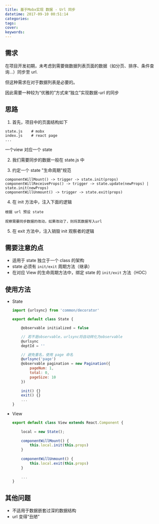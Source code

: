```yaml
---
title: 基于Mobx实现 数据 - Url 同步
datetime: 2017-09-10 00:51:14
categories:
tags:
cover:
keywords:
---
```



## 需求

在项目开发初期，未考虑到需要做数据列表页面的数据（如分页、排序、条件查询...）同步至 url.

但这种需求在对于数据列表是必要的。

因此需要一种较为“优雅的”方式来“独立”实现数据-url 的同步

## 思路

1. 首先，项目中的页面结构如下
```
state.js    # mobx 
index.js    # react page
...
```
一个view 对应一个 state

2. 我们需要同步的数据一般在 state.js 中

3. 约定一个 state "生命周期"规范
```
componentWillMount() -> trigger -> state.init(props)
componentWillReceiveProps() -> trigger -> state.update(newProps) | state.init(newProps)
componentWillUnmount() -> trigger -> state.exit(props)
```

4. 在 init 方法中，注入下面的逻辑
```
根据 url 预设 state

观察需要同步数据的改动，如果改动了，则将其数据写入url
```

5. 在 exit 方法中，注入销毁 init 观察者的逻辑

## 需要注意的点

- 适用于 state 独立于一个 class 的架构
- state 必须有 `init/exit` 周期方法（继承）
- 在对应 View 的生命周期方法中，绑定 state 的 `init/exit` 方法（HOC）

## 使用方法

- State
    ```js
    import {urlsync} from 'common/decorator'
    
    export default class State {
    
        @observable initialized = false
    
        // 若不是observable，urlsync将自动转化为observable
        @urlsync
        deptId = ''
    
        // 避免重名，使用 page 命名
        @urlsync('page')
        @observable pagination = new Pagination({
            pageNum: 1,
            total: 0,
            pageSize: 10
        })
        
        init() {}
        exit() {}
        ...
    }
    ```

- View
    ```js
    export default class View extends React.Component {
        
        local = new State();
        
        componentWillMount() {
            this.local.init(this.props)
        }
        
        componentWillUnmount() {
            this.local.exit(this.props)
        }
        
        ...
    }
    ```

## 其他问题

- 不适用于数据嵌套过深的数据结构
- url 变得“丑陋”